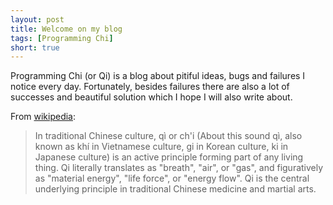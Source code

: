 ```yaml
---
layout: post
title: Welcome on my blog
tags: [Programming Chi]
short: true
---
```


Programming Chi (or Qi) is a blog about pitiful ideas, bugs and failures I notice every day.
Fortunately, besides failures there are also a lot of successes and beautiful solution which I hope I will also write about.

From [wikipedia](https://en.wikipedia.org/wiki/Qi):

> In traditional Chinese culture, qì or ch'i (About this sound qì, also known as khí in Vietnamese culture, 
gi in Korean culture, ki in Japanese culture) is an active principle forming part of any living thing. 
Qi literally translates as "breath", "air", or "gas", and figuratively as "material energy", "life force", 
or "energy flow". Qi is the central underlying principle in traditional Chinese medicine and martial arts.

